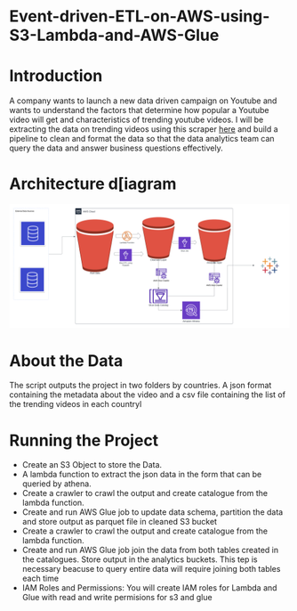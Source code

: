 # Event-driven-ETL-on-AWS-using-S3-Lambda-and-AWS-Glue
# Introduction
A company wants to launch a new data driven campaign on Youtube and wants to understand the factors that determine how popular a Youtube video will get and characteristics of trending youtube videos. I will be extracting the data on trending videos using this scraper [here](https://github.com/Ameenah21/Trending-YouTube-Scraper) and build a pipeline to clean and format the data so that the data analytics team can query the data and answer business questions effectively.
# Architecture d[iagram
![Architecture](https://github.com/Ameenah21/Event-driven-ETL-on-AWS-using-S3-Lambda-and-AWS-Glue/blob/main/images/ETL_on_AWS.png)
# About the Data
The script outputs the project in two folders by countries. A json format containing the metadata about the video and a csv file containing the list of the trending videos in each countryl
# Running the Project
- Create an S3 Object to store the Data.
- A lambda function to extract the json data in the form that can be queried by athena.
- Create a crawler to crawl the output and create catalogue from the lambda function.
- Create and run AWS Glue job to update data schema, partition the data and store output as parquet file in cleaned S3 bucket
- Create a crawler to crawl the output and create catalogue from the lambda function. 
-  Create and run AWS Glue job join the data from both tables created in the catalogues. Store output in the analytics buckets.
This tep is necessary beacuse to query entire data will require joining both tables each time
- IAM Roles and Permissions: You will create IAM roles for Lambda and Glue with read and write permisions for s3 and glue
